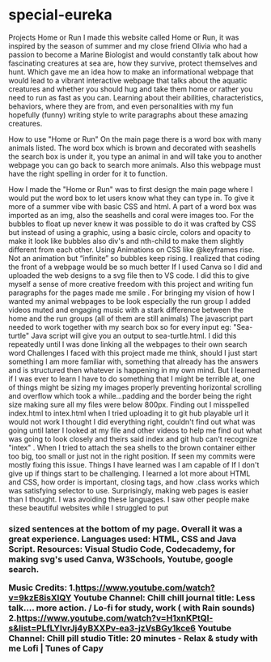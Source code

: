 # special-eureka
Projects
Home or Run 
I made this website called Home or Run, it was inspired by the season of summer and my close friend Olivia who had a passion to become a Marine Biologist and would constantly talk about how fascinating creatures at sea are, how they survive, protect themselves and hunt. Which gave me an idea how to make an informational webpage that would lead to a vibrant interactive webpage that talks about the aquatic creatures and whether you should hug and take them home or rather you need to run as fast as you can. Learning about their abilities, characteristics, behaviors, where they are from, and even personalities with my fun hopefully (funny) writing style to write paragraphs about these amazing creatures. 

How to use "Home or Run" 
On the main page there is a word box  with many animals listed. The word box which is brown and decorated with seashells the search box is under it, you type an animal in and  will take you to another webpage you can go back to search more animals. Also this webpage must have the right spelling in order for it to function. 


How I made the "Home or Run" was to first design the main page where I would put the word box to let users know what they can type in. To give it more of a summer vibe with basic CSS and html. A part of a word box was imported as an img, also the seashells and coral were images too. For the bubbles to float up never knew it was possible to do it was crafted by CSS but instead of using a graphic, using a basic circle, colors and opacity to make it look like bubbles also div's and nth-child to make them slightly different from each other. Using Animations on CSS like @keyframes rise. Not an animation but “infinite” so bubbles keep rising. I realized that coding  the front of a webpage would be so much better If I used Canva so I did  and uploaded the web designs to a svg file then to VS code. I did this to give myself a sense of  more creative freedom with this project and writing fun paragraphs for the pages made me smile . For bringing my vision of how I wanted my animal webpages to be look especially the run group I added videos muted and engaging music with a stark difference between the home and the run groups (all of them are still animals) The javascript part needed to work together with my search box so for every input eg: "Sea-turtle" Java script will give you an output to sea-turtle.html. I did this repeatedly until I was done linking all the webpages to their own  search word 
Challenges I faced with this project made me think, should I just start something I am more familiar with, something that already has the answers and is structured then whatever is happening in my own mind. But I learned if I was ever to learn I have to do something that I might be terrible at, one of things might be sizing my images properly preventing horizontal scrolling and overflow which took a while...padding and the border being the right size making sure all my files were below 800px. Finding out I misspelled index.html to intex.html when I tried uploading it to git hub playable url  it would not work I thought I did everything right, couldn't find out what was going until later I looked at my file and other videos to help me find out what was going to look closely and theirs said index and git hub can't recognize "intex" . When I tried to attach the sea shells to the brown container either too big, too small or just not in the right position. If seen my commits were mostly fixing this issue. Things I have learned was I am capable of If I don't give up if things start to be challenging. I learned a lot more about HTML and CSS, how order is important, closing tags, and how .class works which was satisfying selector to use. Surprisingly, making web pages is easier than I thought. I was avoiding these languages. I saw other people make these beautiful websites while I struggled to put <h3> sized sentences  at the bottom of my page. Overall it was a great experience.
Languages used: HTML, CSS and Java Script. 
Resources: Visual Studio Code, Codecademy, for making svg's used Canva, W3Schools, Youtube, google search. 

Music Credits: 
1.https://www.youtube.com/watch?v=9kzE8isXlQY Youtube Channel: Chill chill journal title: Less talk.... more action. / Lo-fi for study, work ( with Rain sounds)
2.https://www.youtube.com/watch?v=H1xnKPtQl-s&list=PLfLYIvrJj4yBXXPv-ea3-jzVsBGy1kce6 Youtube Channel: Chill pill studio Title: 20 minutes - Relax & study with me Lofi | Tunes of Capy




